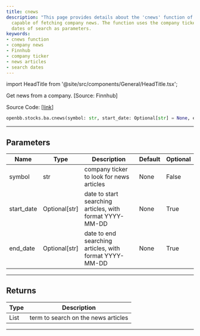 ```yaml
---
title: cnews
description: "This page provides details about the 'cnews' function of the OpenBB Terminal,"
  capable of fetching company news. The function uses the company ticker and optional
  dates of search as parameters.
keywords:
- cnews function
- company news
- Finnhub
- company ticker
- news articles
- search dates
---
```


import HeadTitle from '@site/src/components/General/HeadTitle.tsx';

<HeadTitle title="stocks.ba.cnews - Reference | OpenBB SDK Docs" />

Get news from a company. [Source: Finnhub]

Source Code: [[link](https://github.com/OpenBB-finance/OpenBBTerminal/tree/main/openbb_terminal/stocks/behavioural_analysis/finnhub_model.py#L20)]

```python
openbb.stocks.ba.cnews(symbol: str, start_date: Optional[str] = None, end_date: Optional[str] = None)
```

---

## Parameters

| Name | Type | Description | Default | Optional |
| ---- | ---- | ----------- | ------- | -------- |
| symbol | str | company ticker to look for news articles | None | False |
| start_date | Optional[str] | date to start searching articles, with format YYYY-MM-DD | None | True |
| end_date | Optional[str] | date to end searching articles, with format YYYY-MM-DD | None | True |


---

## Returns

| Type | Description |
| ---- | ----------- |
| List | term to search on the news articles |
---
